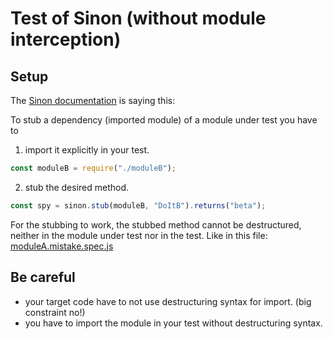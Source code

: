 # Test of Sinon (without module interception)

## Setup

The [Sinon documentation](https://sinonjs.org/how-to/stub-dependency/) is saying this:

To stub a dependency (imported module) of a module under test you have to

1. import it explicitly in your test.

```js
const moduleB = require("./moduleB");
```

2. stub the desired method.

```js
const spy = sinon.stub(moduleB, "DoItB").returns("beta");
```

For the stubbing to work, the stubbed method cannot be destructured, neither in the module under test nor in the test. Like in this file: [moduleA.mistake.spec.js](./moduleA.mistake.spec.js)

## Be careful

- your target code have to not use destructuring syntax for import. (big constraint no!)
- you have to import the module in your test without destructuring syntax.
